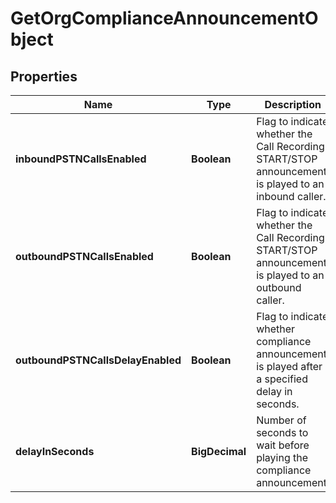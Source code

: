 

# GetOrgComplianceAnnouncementObject


## Properties

| Name | Type | Description | Notes |
|------------ | ------------- | ------------- | -------------|
|**inboundPSTNCallsEnabled** | **Boolean** | Flag to indicate whether the Call Recording START/STOP announcement is played to an inbound caller. |  |
|**outboundPSTNCallsEnabled** | **Boolean** | Flag to indicate whether the Call Recording START/STOP announcement is played to an outbound caller. |  |
|**outboundPSTNCallsDelayEnabled** | **Boolean** | Flag to indicate whether compliance announcement is played after a specified delay in seconds. |  |
|**delayInSeconds** | **BigDecimal** | Number of seconds to wait before playing the compliance announcement. |  |



